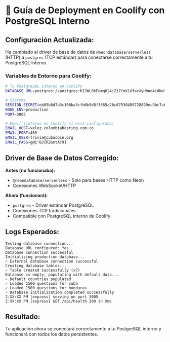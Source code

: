 # 🚀 Guía de Deployment en Coolify con PostgreSQL Interno

## Configuración Actualizada:

He cambiado el driver de base de datos de `@neondatabase/serverless` (HTTP) a `postgres` (TCP estándar) para conectarse correctamente a tu PostgreSQL interno.

### Variables de Entorno para Coolify:

```bash
# Tu PostgreSQL interno en Coolify
DATABASE_URL=postgres://postgres:hIJWL0kFomqH24jZ17CmV1OfacXyHhnd4idNwY7tyEhi2yWr4eXDtvGAnZlq2N9A@qcggssww444k4wc48kww8844:5432/postgres

# Sistema
SESSION_SECRET=eb85b8d7a3c106ba3cfb6b9d8f3565a26c07530489728899ec9bc7a6bc855624a54d8690a2b97c145a4991cfc0224965fe2a56c3224f5702c1880ed181dd19ef
NODE_ENV=production
PORT=3005

# Email (interno en Coolify si está configurado)
EMAIL_HOST=veloz.colombiahosting.com.co
EMAIL_PORT=465
EMAIL_USER=trivia@cubacoin.org
EMAIL_PASS=g@i*BJ{RZGmtA79]
```

## Driver de Base de Datos Corregido:

**Antes (no funcionaba):**
- `@neondatabase/serverless` - Solo para bases HTTP como Neon
- Conexiones WebSocket/HTTP

**Ahora (funcionará):**
- `postgres` - Driver estándar PostgreSQL
- Conexiones TCP tradicionales  
- Compatible con PostgreSQL interno de Coolify

## Logs Esperados:

```
Testing database connection...
Database URL configured: Yes
Database connection successful  
Initializing production database...
✓ External database connection successful
Creating database tables...
✓ Table created successfully (x7)
Database is empty, populating with default data...
✓ Default countries populated
✓ Loaded 1500 questions for cuba
✓ Loaded 1500 questions for honduras
✓ Database initialization completed successfully
2:XX:XX PM [express] serving on port 3005
2:XX:XX PM [express] GET /api/health 200 in Xms
```

## Resultado:
Tu aplicación ahora se conectará correctamente a tu PostgreSQL interno y funcionará con todos los datos persistentes.